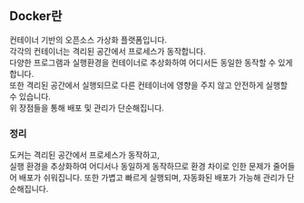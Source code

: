 ## Docker란
컨테이너 기반의 오픈소스 가상화 플랫폼입니다.<br>
각각의 컨테이너는 격리된 공간에서 프로세스가 동작합니다.<br>
다양한 프로그램과 실행환경을 컨테이너로 추상화하여 어디서든 동일한 동작할 수 있게 합니다.<br>
또한 격리된 공간에서 실행되므로 다른 컨테이너에 영향을 주지 않고 안전하게 실행할 수 있습니다. <br>
위 장점들을 통해 배포 및 관리가 단순해집니다. <br>

### 정리
도커는 격리된 공간에서 프로세스가 동작하고,<br> 실행 환경을 추상화하여 어디서나 동일하게 동작하므로
환경 차이로 인한 문제가 줄어들어 배포가 쉬워집니다.
또한 가볍고 빠르게 실행되며, 자동화된 배포가 가능해 관리가 단순해집니다.
